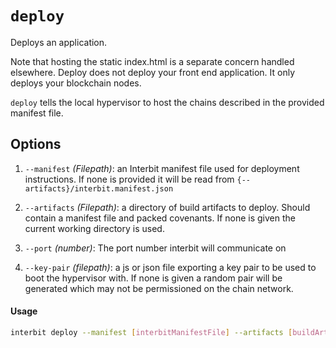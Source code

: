 # `deploy`

Deploys an application.

Note that hosting the static index.html is a separate concern handled
elsewhere. Deploy does not deploy your front end application. It only
deploys your blockchain nodes.

`deploy` tells the local hypervisor to host the chains described in the
provided manifest file.


## Options

1. `--manifest` *(Filepath)*: an Interbit manifest file used for
   deployment instructions. If none is provided it will be read from
   `{--artifacts}/interbit.manifest.json`

1. `--artifacts` *(Filepath)*: a directory of build artifacts to deploy.
   Should contain a manifest file and packed covenants. If none is given
   the current working directory is used.

1. `--port` *(number)*: The port number interbit will communicate on

1. `--key-pair` *(filepath)*: a js or json file exporting a key pair to
   be used to boot the hypervisor with. If none is given a random pair
   will be generated which may not be permissioned on the chain network.


#### Usage

```sh
interbit deploy --manifest [interbitManifestFile] --artifacts [buildArtifactsLocation] --port 8888 --key-pair [pathToKeys]
```
